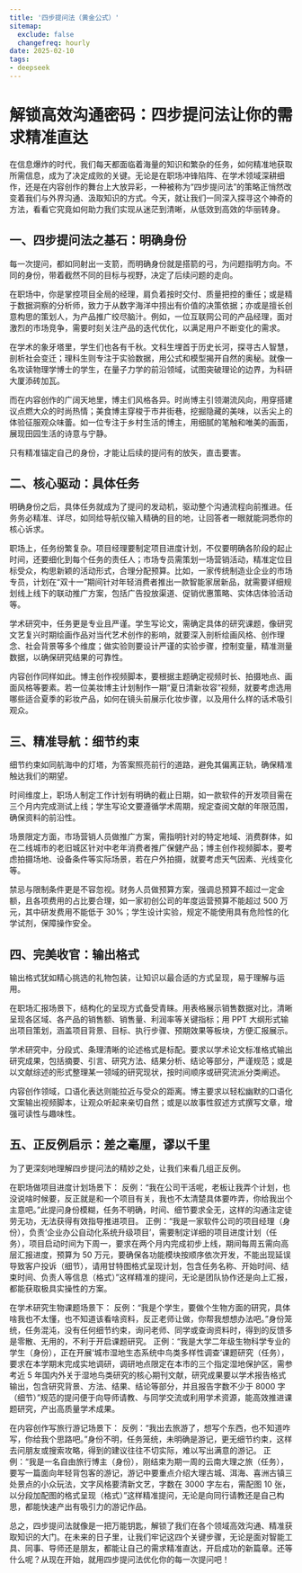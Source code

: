 ```yaml
---
title: '四步提问法（黄金公式）'
sitemap:
  exclude: false
  changefreq: hourly
date: 2025-02-10
tags:
- deepseek
---
```

# 解锁高效沟通密码：四步提问法让你的需求精准直达

在信息爆炸的时代，我们每天都面临着海量的知识和繁杂的任务，如何精准地获取所需信息，成为了决定成败的关键。无论是在职场冲锋陷阵、在学术领域深耕细作，还是在内容创作的舞台上大放异彩，一种被称为“四步提问法”的策略正悄然改变着我们与外界沟通、汲取知识的方式。今天，就让我们一同深入探寻这个神奇的方法，看看它究竟如何助力我们实现从迷茫到清晰，从低效到高效的华丽转身。

## 一、四步提问法之基石：明确身份
每一次提问，都如同射出一支箭，而明确身份就是搭箭的弓，为问题指明方向。不同的身份，带着截然不同的目标与视野，决定了后续问题的走向。

在职场中，你是掌控项目全局的经理，肩负着按时交付、质量把控的重任；或是精于数据洞察的分析师，致力于从数字海洋中捞出有价值的决策依据；亦或是擅长创意构思的策划人，为产品推广绞尽脑汁。例如，一位互联网公司的产品经理，面对激烈的市场竞争，需要时刻关注产品的迭代优化，以满足用户不断变化的需求。

在学术的象牙塔里，学生们也各有千秋。文科生埋首于历史长河，探寻古人智慧，剖析社会变迁；理科生则专注于实验数据，用公式和模型揭开自然的奥秘。就像一名攻读物理学博士的学生，在量子力学的前沿领域，试图突破理论的边界，为科研大厦添砖加瓦。

而在内容创作的广阔天地里，博主们风格各异。时尚博主引领潮流风向，用穿搭建议点燃大众的时尚热情；美食博主穿梭于市井街巷，挖掘隐藏的美味，以舌尖上的体验征服观众味蕾。如一位专注于乡村生活的博主，用细腻的笔触和唯美的画面，展现田园生活的诗意与宁静。

只有精准锚定自己的身份，才能让后续的提问有的放矢，直击要害。

## 二、核心驱动：具体任务
明确身份之后，具体任务就成为了提问的发动机，驱动整个沟通流程向前推进。任务务必精准、详尽，如同给导航仪输入精确的目的地，让回答者一眼就能洞悉你的核心诉求。

职场上，任务纷繁复杂。项目经理要制定项目进度计划，不仅要明确各阶段的起止时间，还要细化到每个任务的责任人；市场专员需策划一场营销活动，精准定位目标受众，构思新颖的活动形式，合理分配预算。比如，一家传统制造业企业的市场专员，计划在“双十一”期间针对年轻消费者推出一款智能家居新品，就需要详细规划线上线下的联动推广方案，包括广告投放渠道、促销优惠策略、实体店体验活动等。

学术研究中，任务更是专业且严谨。学生写论文，需确定具体的研究课题，像研究文艺复兴时期绘画作品对当代艺术创作的影响，就要深入剖析绘画风格、创作理念、社会背景等多个维度；做实验则要设计严谨的实验步骤，控制变量，精准测量数据，以确保研究结果的可靠性。

内容创作同样如此。博主创作视频脚本，要根据主题确定视频时长、拍摄地点、画面风格等要素。若一位美妆博主计划制作一期“夏日清新妆容”视频，就要考虑选用哪些适合夏季的彩妆产品，如何在镜头前展示化妆步骤，以及用什么样的话术吸引观众。

## 三、精准导航：细节约束
细节约束如同航海中的灯塔，为答案照亮前行的道路，避免其偏离正轨，确保精准触达我们的期望。

时间维度上，职场人制定工作计划有明确的截止日期，如一款软件的开发项目需在三个月内完成测试上线；学生写论文要遵循学术周期，规定查阅文献的年限范围，确保资料的前沿性。

场景限定方面，市场营销人员做推广方案，需指明针对的特定地域、消费群体，如在二线城市的老旧城区针对中老年消费者推广保健产品；博主创作视频脚本，要考虑拍摄场地、设备条件等实际场景，若在户外拍摄，就要考虑天气因素、光线变化等。

禁忌与限制条件更是不容忽视。财务人员做预算方案，强调总预算不超过一定金额，且各项费用的占比要合理，如一家初创公司的年度运营预算不能超过 500 万元，其中研发费用不能低于 30%；学生设计实验，规定不能使用具有危险性的化学试剂，保障操作安全。

## 四、完美收官：输出格式
输出格式犹如精心挑选的礼物包装，让知识以最合适的方式呈现，易于理解与运用。

在职场汇报场景下，结构化的呈现方式备受青睐。用表格展示销售数据对比，清晰呈现各区域、各产品的销售额、销售量、利润率等关键指标；用 PPT 大纲形式输出项目策划，涵盖项目背景、目标、执行步骤、预期效果等板块，方便汇报展示。

学术研究中，分段式、条理清晰的论述格式是标配。要求以学术论文标准格式输出研究成果，包括摘要、引言、研究方法、结果分析、结论等部分，严谨规范；或是以文献综述的形式整理某一领域的研究现状，按时间顺序或研究流派分类阐述。

内容创作领域，口语化表达则能拉近与受众的距离。博主要求以轻松幽默的口语化文案输出视频脚本，让观众听起来亲切自然；或是以故事性叙述方式撰写文章，增强可读性与趣味性。

## 五、正反例启示：差之毫厘，谬以千里
为了更深刻地理解四步提问法的精妙之处，让我们来看几组正反例。

在职场做项目进度计划场景下：
反例：“我在公司干活呢，老板让我弄个计划，也没说啥时候要，反正就是和一个项目有关，我也不太清楚具体要咋弄，你给我出个主意吧。”此提问身份模糊，任务不明确，时间、细节要求全无，这样的沟通注定徒劳无功，无法获得有效指导推进项目。
正例：“我是一家软件公司的项目经理（身份），负责‘企业办公自动化系统升级项目’，需要制定详细的项目进度计划（任务），项目启动时间为下周一，要求在两个月内完成初步上线，期间每周五需向高层汇报进度，预算为 50 万元，要确保各功能模块按顺序依次开发，不能出现延误导致客户投诉（细节），请用甘特图格式呈现计划，包含任务名称、开始时间、结束时间、负责人等信息（格式）”这样精准的提问，无论是团队协作还是向上汇报，都能获取极具实操性的方案。

在学术研究生物课题场景下：
反例：“我是个学生，要做个生物方面的研究，具体啥我也不太懂，也不知道该看啥资料，反正老师让做，你帮我想想办法吧。”身份笼统，任务混沌，没有任何细节约束，询问老师、同学或查询资料时，得到的反馈多是零散、无用的，不利于开启课题研究。
正例：“我是大学二年级生物科学专业的学生（身份），正在开展‘城市湿地生态系统中鸟类多样性调查’课题研究（任务），要求在本学期末完成实地调研，调研地点限定在本市的三个指定湿地保护区，需参考近 5 年国内外关于湿地鸟类研究的核心期刊文献，研究成果要以学术报告格式输出，包含研究背景、方法、结果、结论等部分，并且报告字数不少于 8000 字（细节）”规范的提问便于向导师请教、与同学交流或利用学术资源，能高效推进课题研究，产出高质量学术成果。

在内容创作写旅行游记场景下：
反例：“我出去旅游了，想写个东西，也不知道咋写，你给我个思路吧。”身份不明，任务笼统，未明确是游记，更无细节约束，这样去问朋友或搜索攻略，得到的建议往往不切实际，难以写出满意的游记。
正例：“我是一名自由旅行博主（身份），刚结束为期一周的云南大理之旅（任务），要写一篇面向年轻背包客的游记，游记中要重点介绍大理古城、洱海、喜洲古镇三处景点的小众玩法，文字风格要清新文艺，字数在 3000 字左右，需配图 10 张，以分段加配图的格式呈现（格式）”这样精准提问，无论是向同行请教还是自己构思，都能快速产出有吸引力的游记作品。

总之，四步提问法就像是一把万能钥匙，解锁了我们在各个领域高效沟通、精准获取知识的大门。在未来的日子里，让我们牢记这四个关键步骤，无论是面对智能工具、同事、导师还是朋友，都能让自己的需求精准直达，开启成功的新篇章。还等什么呢？从现在开始，就用四步提问法优化你的每一次提问吧！ 